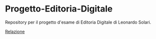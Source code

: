 # Progetto-Editoria-Digitale
Repository per il progetto d'esame di Editoria Digitale di Leonardo Solari.

[Relazione](Relazione/Relazione.md)
